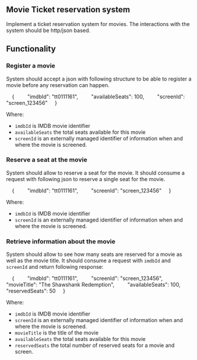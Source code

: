 ## Movie Ticket reservation system

Implement a ticket reservation system for movies. The interactions with the system should be http/json based.

## Functionality

### Register a movie

System should accept a json with following structure to be able to register a movie before any reservation can happen.

    {
        "imdbId": "tt0111161",
        "availableSeats": 100,
        "screenId": "screen_123456"
    }    

Where:

* `imdbId` is IMDB movie identifier
* `availableSeats` the total seats available for this movie
* `screenId` is an externally managed identifier of information when and where the movie is screened.

### Reserve a seat at the movie

System should allow to reserve a seat for the movie. It should consume a request with following json to reserve a single seat for the movie.

    {
        "imdbId": "tt0111161",
        "screenId": "screen_123456"
    }    

Where:

* `imdbId` is IMDB movie identifier
* `screenId` is an externally managed identifier of information when and where the movie is screened.

### Retrieve information about the movie

System should allow to see how many seats are reserved for a movie as well as the movie title.
It should consume a request with `imdbId` and `screenId` and return following response:

    {
        "imdbId": "tt0111161",
        "screenId": "screen_123456",
        "movieTitle": "The Shawshank Redemption",
        "availableSeats": 100,
        "reservedSeats": 50
    }    

Where:

* `imdbId` is IMDB movie identifier
* `screenId` is an externally managed identifier of information when and where the movie is screened.
* `movieTitle` is the title of the movie
* `availableSeats` the total seats available for this movie
* `reservedSeats` the total number of reserved seats for a movie and screen.
